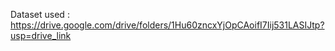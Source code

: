Dataset used : https://drive.google.com/drive/folders/1Hu60zncxYjOpCAoifI7Iij531LASIJtp?usp=drive_link
